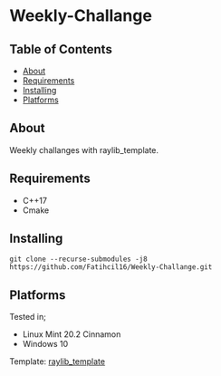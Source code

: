 # Weekly-Challange

## Table of Contents

- [About](#about)
- [Requirements](#requirements)
- [Installing](#installing)
- [Platforms](#platforms)

## About <a name = "about"></a>

Weekly challanges with raylib_template.

## Requirements <a name = "requirements"></a>
- C++17
- Cmake

## Installing <a name = "installing"></a>

``` 
git clone --recurse-submodules -j8 https://github.com/Fatihcil16/Weekly-Challange.git
```


## Platforms <a name = "platforms"></a>
Tested in;
- Linux Mint 20.2 Cinnamon 
- Windows 10


Template:  [raylib_template](https://github.com/Fatihcil16/raylib_template)
